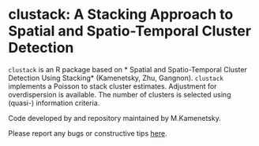 # clustack: A Stacking Approach to Spatial and Spatio-Temporal Cluster Detection

`clustack` is an R package based on * Spatial and Spatio-Temporal Cluster Detection Using Stacking* (Kamenetsky, Zhu, Gangnon). `clustack` implements a Poisson to stack cluster estimates. Adjustment for overdispersion is available. The number of clusters is selected using (quasi-) information criteria.


Code developed by and repository maintained by M.Kamenetsky.

Please report any bugs or constructive tips [here](https://github.com/mkamenet3/clustack/issues).
